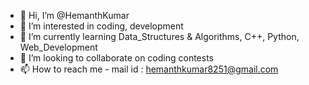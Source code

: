 - 👋 Hi, I’m @HemanthKumar
- 👀 I’m interested in coding, development
- 🌱 I’m currently learning Data_Structures & Algorithms, C++, Python, Web_Development
- 💞️ I’m looking to collaborate on coding contests
- 📫 How to reach me - mail id : hemanthkumar8251@gmail.com

<!---
HemanthKumar8251/HemanthKumar8251 is a ✨ special ✨ repository because its `README.md` (this file) appears on your GitHub profile.
You can click the Preview link to take a look at your changes.
--->
